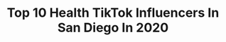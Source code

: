 ---
title: Top 10 Health TikTok Influencers In San Diego In 2020
description: >-
  Find top health TikTok influencers in San Diego in 2020. Most popular hashtags: #fyp #sandiego #health #workout.
platform: TikTok
hits: 19
text_top: Identify the top-rated TikTok accounts on inBeat.
text_bottom: inBeat holds 19 TikTok influencers like this in San Diego, United States for you to collaborate.
profiles:
  - username: "stopdropanddance"
    fullname: >-
      stopdropanddance
    bio: >-
      Dance, Fitness, Yoga Teacher & Mama I work out hard so that I can eat dessert
    location: "United States"
    followers: 51000
    engagement: 1052
    commentsToLikes: 0.032245
    id: ckaclktl0fyli0i78jnqxlxvw
    verified: false
    hashtags: "#stretch, #dancechallenge, #pushup, #pushups"
  - username: "piglipsokaybitchgoodbye"
    fullname: >-
      bad bitches only
    bio: >-
      yoikes
    location: "United States"
    followers: 4221
    engagement: 654
    commentsToLikes: 0.015994
    id: ckbez4ihgk6po0j232zcn0q9h
    verified: false
    hashtags: "#worldoceansday, #chilisbirthday, #college, #frenchie"
  - username: "keepingitketo"
    fullname: >-
      Keepingitketo
    bio: >-
      Just a girl from San Diego keeping it keto 🥑 Let me coach you! 👇🏻
    location: "United States"
    followers: 19400
    engagement: 830
    commentsToLikes: 0.026880
    id: cka0x4ogq5ijh0i78kzhv070a
    verified: false
    hashtags: "#ketocooking, #ketodiet, #ketotransformation, #ketodinner"
  - username: "courtknee_24"
    fullname: >-
      Courtney Ilten
    bio: >-
      IG: courtknee_24 San Diego, CA
    location: "United States"
    followers: 4544
    engagement: 513
    commentsToLikes: 0.063198
    id: ckb9m7a7nf5py0j23q22nhhvp
    verified: false
    hashtags: "#girls, #california, #dance, #friends"
  - username: "brittneybaldwinlarsen"
    fullname: >-
      Brittney Baldwin
    bio: >-
      San Diego 🌊 I’m cuter on the gram: @brittneybaldwin Venmo: @brittneylarsen
    location: "United States"
    followers: 2222
    engagement: 512
    commentsToLikes: 0.006179
    id: ckcdn063oaicy0j23cknmeils
    verified: false
    hashtags: "#healthyrecipe, #easyrecipe, #cocktail, #health"
  - username: "antheiamae"
    fullname: >-
      mae mae
    bio: >-
      your hippie vegan big sis 🥰 insta @antheiali she/her @eco_tok
    location: "United States"
    followers: 4789
    engagement: 1931
    commentsToLikes: 0.109926
    id: ckdi698kc7kx40j23kfpcva2q
    verified: false
    hashtags: "#climatechange, #plantbased, #vegan, #sustainable"
  - username: "renaemalone"
    fullname: >-
      renaemalone
    bio: >-
      travel, vegan, yogi🌺 follow me on insta! @renaemalone
    location: "United States"
    followers: 212300
    engagement: 1113
    commentsToLikes: 0.010395
    id: ck8j8562yhcdk0j78tbal3sfg
    verified: false
    hashtags: "#foryou, #couplegoals, #beach, #fyp"
  - username: "_up_dog_"
    fullname: >-
      Up_dog
    bio: >-
      My pet turtle thinks I’m funny Ig: gage.mettler
    location: "United States"
    followers: 94300
    engagement: 1173
    commentsToLikes: 0.020673
    id: ckav88f76ffk30j233w7cugzi
    verified: false
    hashtags: "#greenscreen, #vibe, #greenscreenvideo, #challenge"
  - username: "brad.castleberry"
    fullname: >-
      Brad Castleberry 
    bio: >-
      No bio yet
    location: "United States"
    followers: 170600
    engagement: 513
    commentsToLikes: 0.018596
    id: ck8ngel14w3l20j78xzagfaw1
    verified: false
    hashtags: "#laceemup, #trend, #dadsoftiktok, #chemicalhearts"
  - username: "yvetteulloa"
    fullname: >-
      yvetteulloa
    bio: >-
      Entrepreneur : latina : traveler : speaker : helping couples go extraordinary
    location: "United States"
    followers: 8890
    engagement: 574
    commentsToLikes: 0.098642
    id: ck90ykbi8aljs0j7840kyl52z
    verified: false
    hashtags: "#chihuahua, #sandiego, #over40, #over30club"
---